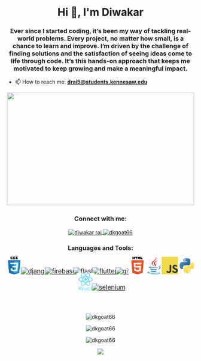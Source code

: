 <h1 align="center">Hi 👋, I'm Diwakar</h1>
<h3 align="center">Ever since I started coding, it’s been my way of tackling real-world problems. Every project, no matter how small, is a chance to learn and improve. I’m driven by the challenge of finding solutions and the satisfaction of seeing ideas come to life through code. It’s this hands-on approach that keeps me motivated to keep growing and make a meaningful impact.</h3>

- 📫 How to reach me: **drai5@students.kennesaw.edu**

<!-- Adding a cool profile GIF or image -->
<p align="center">
  <img src="https://media.giphy.com/media/qgQUggAC3Pfv687qPC/giphy.gif" width="500" height="300"/>
</p>

<h3 align="center">Connect with me:</h3>
<p align="center">
  <a href="https://linkedin.com/in/diwakar rai" target="_blank">
    <img align="center" src="https://raw.githubusercontent.com/rahuldkjain/github-profile-readme-generator/master/src/images/icons/Social/linked-in-alt.svg" alt="diwakar rai" height="30" width="40" />
  </a>
  <a href="https://www.leetcode.com/dkgoat66" target="_blank">
    <img align="center" src="https://raw.githubusercontent.com/rahuldkjain/github-profile-readme-generator/master/src/images/icons/Social/leet-code.svg" alt="dkgoat66" height="30" width="40" />
  </a>
</p>

<h3 align="center">Languages and Tools:</h3>
<p align="center">
  <!-- Icon Animation effect -->
  <a href="https://www.w3schools.com/css/" target="_blank" rel="noreferrer"> 
    <img src="https://raw.githubusercontent.com/devicons/devicon/master/icons/css3/css3-original-wordmark.svg" alt="css3" width="40" height="40" style="transform: scale(1.2); transition: all 0.3s ease-in-out;" /> 
  </a>
  <a href="https://www.djangoproject.com/" target="_blank" rel="noreferrer"> 
    <img src="https://cdn.worldvectorlogo.com/logos/django.svg" alt="django" width="40" height="40" style="transform: scale(1.2); transition: all 0.3s ease-in-out;" /> 
  </a> 
  <a href="https://firebase.google.com/" target="_blank" rel="noreferrer"> 
    <img src="https://www.vectorlogo.zone/logos/firebase/firebase-icon.svg" alt="firebase" width="40" height="40" style="transform: scale(1.2); transition: all 0.3s ease-in-out;" /> 
  </a>
  <a href="https://flask.palletsprojects.com/" target="_blank" rel="noreferrer"> 
    <img src="https://www.vectorlogo.zone/logos/pocoo_flask/pocoo_flask-icon.svg" alt="flask" width="40" height="40" style="transform: scale(1.2); transition: all 0.3s ease-in-out;" /> 
  </a>
  <a href="https://flutter.dev" target="_blank" rel="noreferrer"> 
    <img src="https://www.vectorlogo.zone/logos/flutterio/flutterio-icon.svg" alt="flutter" width="40" height="40" style="transform: scale(1.2); transition: all 0.3s ease-in-out;" /> 
  </a>
  <a href="https://git-scm.com/" target="_blank" rel="noreferrer"> 
    <img src="https://www.vectorlogo.zone/logos/git-scm/git-scm-icon.svg" alt="git" width="40" height="40" style="transform: scale(1.2); transition: all 0.3s ease-in-out;" /> 
  </a>
  <a href="https://www.w3.org/html/" target="_blank" rel="noreferrer"> 
    <img src="https://raw.githubusercontent.com/devicons/devicon/master/icons/html5/html5-original-wordmark.svg" alt="html5" width="40" height="40" style="transform: scale(1.2); transition: all 0.3s ease-in-out;" /> 
  </a> 
  <a href="https://www.java.com" target="_blank" rel="noreferrer"> 
    <img src="https://raw.githubusercontent.com/devicons/devicon/master/icons/java/java-original.svg" alt="java" width="40" height="40" style="transform: scale(1.2); transition: all 0.3s ease-in-out;" /> 
  </a>
  <a href="https://developer.mozilla.org/en-US/docs/Web/JavaScript" target="_blank" rel="noreferrer"> 
    <img src="https://raw.githubusercontent.com/devicons/devicon/master/icons/javascript/javascript-original.svg" alt="javascript" width="40" height="40" style="transform: scale(1.2); transition: all 0.3s ease-in-out;" /> 
  </a> 
  <a href="https://www.python.org" target="_blank" rel="noreferrer"> 
    <img src="https://raw.githubusercontent.com/devicons/devicon/master/icons/python/python-original.svg" alt="python" width="40" height="40" style="transform: scale(1.2); transition: all 0.3s ease-in-out;" /> 
  </a> 
  <a href="https://reactjs.org/" target="_blank" rel="noreferrer"> 
    <img src="https://raw.githubusercontent.com/devicons/devicon/master/icons/react/react-original-wordmark.svg" alt="react" width="40" height="40" style="transform: scale(1.2); transition: all 0.3s ease-in-out;" /> 
  </a> 
  <a href="https://www.selenium.dev" target="_blank" rel="noreferrer"> 
    <img src="https://raw.githubusercontent.com/detain/svg-logos/780f25886640cef088af994181646db2f6b1a3f8/svg/selenium-logo.svg" alt="selenium" width="40" height="40" style="transform: scale(1.2); transition: all 0.3s ease-in-out;" /> 
  </a> 
</p>

<!-- Adding some space before showing stats -->
<br/><br/>

<!-- GitHub Stats -->
<p align="center">
  <img src="https://github-readme-stats.vercel.app/api/top-langs?username=dkgoat66&show_icons=true&locale=en&layout=compact" alt="dkgoat66" />
</p>

<p align="center">
  <img src="https://github-readme-stats.vercel.app/api?username=dkgoat66&show_icons=true&locale=en" alt="dkgoat66" />
</p>

<p align="center">
  <img src="https://github-readme-streak-stats.herokuapp.com/?user=dkgoat66&" alt="dkgoat66" />
</p>

<!-- Cool footer animation -->
<p align="center">
  <img src="https://capsule-render.vercel.app/api?type=waving&color=gradient&height=100&section=footer"/>
</p>
